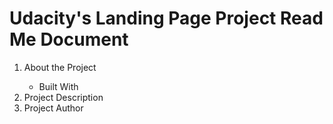 <h1>Udacity's Landing Page Project Read Me Document</h1>
<ol>
    <li>About the Project</li>
    <ul>
        <li>Built With</li>
    </ul>
    <li>Project Description</li>
    <li>Project Author</li>
</ol>